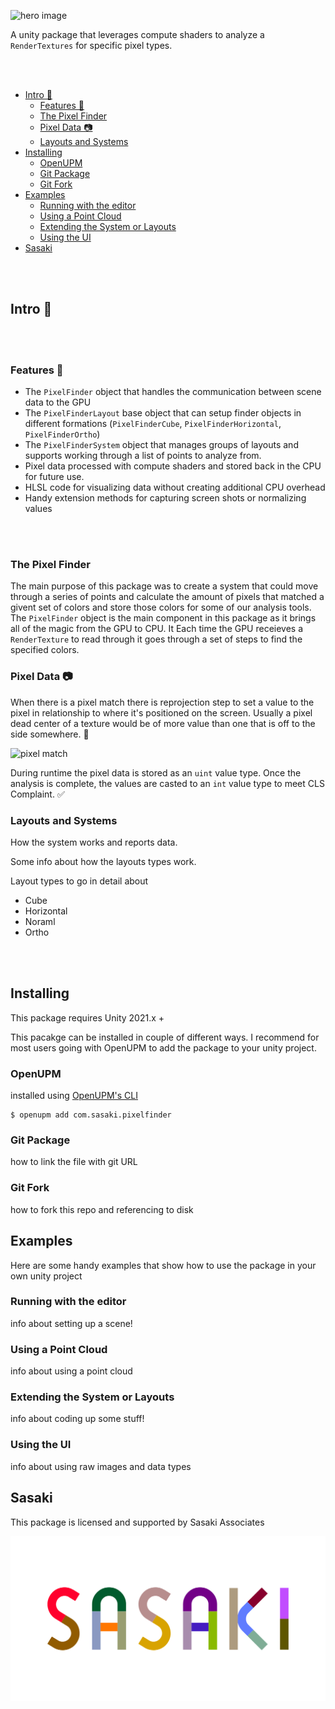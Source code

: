 
![hero image](xx)


A unity package that leverages compute shaders to analyze a `RenderTextures` for specific pixel types.

<br><br>

- [Intro 👋](#intro-)
  - [Features 🤖](#features-)
  - [The Pixel Finder](#the-pixel-finder)
  - [Pixel Data 📷](#pixel-data-)
  - [Layouts and Systems](#layouts-and-systems)
- [Installing](#installing)
  - [OpenUPM](#openupm)
  - [Git Package](#git-package)
  - [Git Fork](#git-fork)
- [Examples](#examples)
  - [Running with the editor](#running-with-the-editor)
  - [Using a Point Cloud](#using-a-point-cloud)
  - [Extending the System or Layouts](#extending-the-system-or-layouts)
  - [Using the UI](#using-the-ui)
- [Sasaki](#sasaki)

<br><br>

## Intro 👋

<br><br>

### Features 🤖

- The `PixelFinder` object that handles the communication between scene data to the GPU 
- The `PixelFinderLayout` base object that can setup finder objects in different formations (`PixelFinderCube`, `PixelFinderHorizontal`, `PixelFinderOrtho`)     
- The `PixelFinderSystem` object that manages groups of layouts and supports working through a list of points to analyze from.
- Pixel data processed with compute shaders and stored back in the CPU for future use.      
- HLSL code for visualizing data without creating additional CPU overhead
- Handy extension methods for capturing screen shots or normalizing values 

<br><br>

### The Pixel Finder

The main purpose of this package was to create a system that could move through a series of points and calculate the amount of pixels that matched a givent set of colors and store those colors for some of our analysis tools. The `PixelFinder` object is the main component in this package as it brings all of the magic from the GPU to CPU. It Each time the GPU receieves a `RenderTexture` to read through it goes through a set of steps to find the specified colors. 


### Pixel Data 📷

When there is a pixel match there is reprojection step to set a value to the pixel in relationship to where it's positioned on the screen. Usually a pixel dead center of a texture would be of more value than one that is off to the side somewhere. 🎯


![pixel match](xx)


During runtime the pixel data is stored as an `uint` value type. Once the analysis is complete, the values are casted to an `int` value type to meet CLS Complaint. ✅       


### Layouts and Systems
How the system works and reports data.


Some info about how the layouts types work.

Layout types to go in detail about
- Cube
- Horizontal
- Noraml
- Ortho

<br><br>


## Installing

This package requires Unity 2021.x + 

This pacakge can be installed in couple of different ways. I recommend for most users going with OpenUPM to add the package to your unity project.


### OpenUPM

installed using [OpenUPM's CLI](https://github.com/openupm/openupm-cli#openupm-cli)

```
$ openupm add com.sasaki.pixelfinder
```

### Git Package

how to link the file with git URL

### Git Fork

how to fork this repo and referencing to disk


## Examples

Here are some handy examples that show how to use the package in your own unity project

### Running with the editor
info about setting up a scene!

### Using a Point Cloud
info about using a point cloud

### Extending the System or Layouts
info about coding up some stuff!

### Using the UI  
info about using raw images and data types


## Sasaki

This package is licensed and supported by Sasaki Associates

![Logo](https://github.com/sasakiassociates/unity-tools/blob/media/sasaki-logo.png?raw=true)
